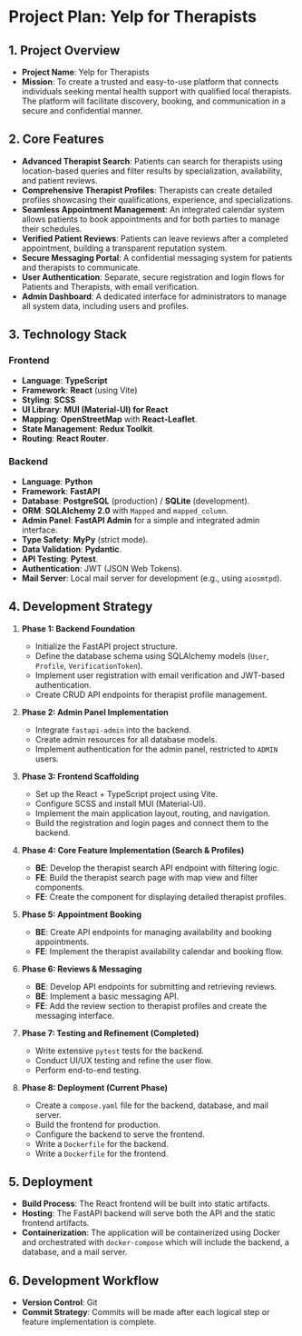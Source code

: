 # Project Plan: Yelp for Therapists

## 1. Project Overview

- **Project Name**: Yelp for Therapists
- **Mission**: To create a trusted and easy-to-use platform that connects individuals seeking mental health support with qualified local therapists. The platform will facilitate discovery, booking, and communication in a secure and confidential manner.

## 2. Core Features

- **Advanced Therapist Search**: Patients can search for therapists using location-based queries and filter results by specialization, availability, and patient reviews.
- **Comprehensive Therapist Profiles**: Therapists can create detailed profiles showcasing their qualifications, experience, and specializations.
- **Seamless Appointment Management**: An integrated calendar system allows patients to book appointments and for both parties to manage their schedules.
- **Verified Patient Reviews**: Patients can leave reviews after a completed appointment, building a transparent reputation system.
- **Secure Messaging Portal**: A confidential messaging system for patients and therapists to communicate.
- **User Authentication**: Separate, secure registration and login flows for Patients and Therapists, with email verification.
- **Admin Dashboard**: A dedicated interface for administrators to manage all system data, including users and profiles.

## 3. Technology Stack

### Frontend

- **Language**: **TypeScript**
- **Framework**: **React** (using Vite)
- **Styling**: **SCSS**
- **UI Library**: **MUI (Material-UI) for React**
- **Mapping**: **OpenStreetMap** with **React-Leaflet**.
- **State Management**: **Redux Toolkit**.
- **Routing**: **React Router**.

### Backend

- **Language**: **Python**
- **Framework**: **FastAPI**
- **Database**: **PostgreSQL** (production) / **SQLite** (development).
- **ORM**: **SQLAlchemy 2.0** with `Mapped` and `mapped_column`.
- **Admin Panel**: **FastAPI Admin** for a simple and integrated admin interface.
- **Type Safety**: **MyPy** (strict mode).
- **Data Validation**: **Pydantic**.
- **API Testing**: **Pytest**.
- **Authentication**: JWT (JSON Web Tokens).
- **Mail Server**: Local mail server for development (e.g., using `aiosmtpd`).

## 4. Development Strategy

1.  **Phase 1: Backend Foundation**
    - Initialize the FastAPI project structure.
    - Define the database schema using SQLAlchemy models (`User`, `Profile`, `VerificationToken`).
    - Implement user registration with email verification and JWT-based authentication.
    - Create CRUD API endpoints for therapist profile management.

2.  **Phase 2: Admin Panel Implementation**
    - Integrate `fastapi-admin` into the backend.
    - Create admin resources for all database models.
    - Implement authentication for the admin panel, restricted to `ADMIN` users.

3.  **Phase 3: Frontend Scaffolding**
    - Set up the React + TypeScript project using Vite.
    - Configure SCSS and install MUI (Material-UI).
    - Implement the main application layout, routing, and navigation.
    - Build the registration and login pages and connect them to the backend.

4.  **Phase 4: Core Feature Implementation (Search & Profiles)**
    - **BE**: Develop the therapist search API endpoint with filtering logic.
    - **FE**: Build the therapist search page with map view and filter components.
    - **FE**: Create the component for displaying detailed therapist profiles.

5.  **Phase 5: Appointment Booking**
    - **BE**: Create API endpoints for managing availability and booking appointments.
    - **FE**: Implement the therapist availability calendar and booking flow.

6.  **Phase 6: Reviews & Messaging**
    - **BE**: Develop API endpoints for submitting and retrieving reviews.
    - **BE**: Implement a basic messaging API.
    - **FE**: Add the review section to therapist profiles and create the messaging interface.

7.  **Phase 7: Testing and Refinement (Completed)**
    - Write extensive `pytest` tests for the backend.
    - Conduct UI/UX testing and refine the user flow.
    - Perform end-to-end testing.

8.  **Phase 8: Deployment (Current Phase)**
    - Create a `compose.yaml` file for the backend, database, and mail server.
    - Build the frontend for production.
    - Configure the backend to serve the frontend.
    - Write a `Dockerfile` for the backend.
    - Write a `Dockerfile` for the frontend.

## 5. Deployment

- **Build Process**: The React frontend will be built into static artifacts.
- **Hosting**: The FastAPI backend will serve both the API and the static frontend artifacts.
- **Containerization**: The application will be containerized using Docker and orchestrated with `docker-compose` which will include the backend, a database, and a mail server.

## 6. Development Workflow

- **Version Control**: Git
- **Commit Strategy**: Commits will be made after each logical step or feature implementation is complete.